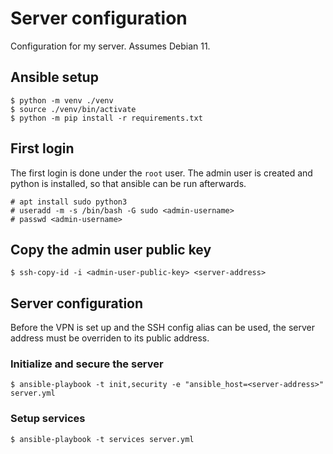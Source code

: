 # Server configuration

Configuration for my server. Assumes Debian 11.


## Ansible setup

```
$ python -m venv ./venv
$ source ./venv/bin/activate
$ python -m pip install -r requirements.txt
```


## First login

The first login is done under the `root` user. The admin user is created and
python is installed, so that ansible can be run afterwards.
```
# apt install sudo python3
# useradd -m -s /bin/bash -G sudo <admin-username>
# passwd <admin-username>
```


## Copy the admin user public key

```
$ ssh-copy-id -i <admin-user-public-key> <server-address>
```


## Server configuration

Before the VPN is set up and the SSH config alias can be used, the server
address must be overriden to its public address.


### Initialize and secure the server

```
$ ansible-playbook -t init,security -e "ansible_host=<server-address>" server.yml
```


### Setup services

```
$ ansible-playbook -t services server.yml
```
